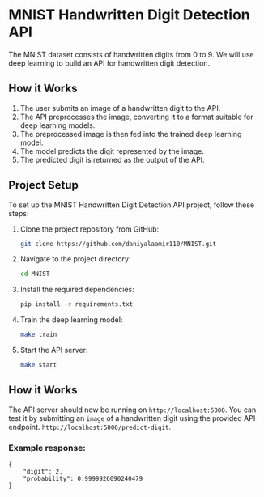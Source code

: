 # MNIST Handwritten Digit Detection API

The MNIST dataset consists of handwritten digits from 0 to 9. We will use deep learning to build an API for handwritten digit detection.

## How it Works

1. The user submits an image of a handwritten digit to the API.
2. The API preprocesses the image, converting it to a format suitable for deep learning models.
3. The preprocessed image is then fed into the trained deep learning model.
4. The model predicts the digit represented by the image.
5. The predicted digit is returned as the output of the API.

## Project Setup

To set up the MNIST Handwritten Digit Detection API project, follow these steps:

1. Clone the project repository from GitHub:
    ```bash
    git clone https://github.com/daniyalaamir110/MNIST.git
    ```

2. Navigate to the project directory:
    ```bash
    cd MNIST
    ```

3. Install the required dependencies:
    ```bash
    pip install -r requirements.txt
    ```

4. Train the deep learning model:
    ```bash
    make train
    ```

5. Start the API server:
    ```bash
    make start
    ```

## How it Works

The API server should now be running on `http://localhost:5000`. You can test it by submitting an `image` of a handwritten digit using the provided API endpoint.
`http://localhost:5000/predict-digit`.

### Example response:
```
{
    "digit": 2,
    "probability": 0.9999926090240479
}
```
